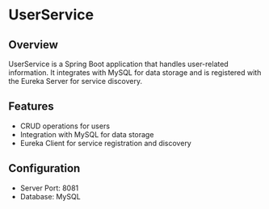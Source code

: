 # UserService

## Overview
UserService is a Spring Boot application that handles user-related information. It integrates with MySQL for data storage and is registered with the Eureka Server for service discovery.

## Features
- CRUD operations for users
- Integration with MySQL for data storage
- Eureka Client for service registration and discovery

## Configuration
- Server Port: 8081
- Database: MySQL